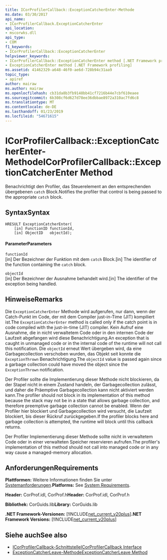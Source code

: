 ```yaml
---
title: ICorProfilerCallback::ExceptionCatcherEnter-Methode
ms.date: 03/30/2017
api_name:
- ICorProfilerCallback.ExceptionCatcherEnter
api_location:
- mscorwks.dll
api_type:
- COM
f1_keywords:
- ICorProfilerCallback::ExceptionCatcherEnter
helpviewer_keywords:
- ICorProfilerCallback::ExceptionCatcherEnter method [.NET Framework profiling]
- ExceptionCatcherEnter method [.NET Framework profiling]
ms.assetid: 41462329-a648-46f0-ae6d-728b94c31aa9
topic_type:
- apiref
author: mairaw
ms.author: mairaw
ms.openlocfilehash: cb31da8b3fb9148bb41cf7216b44e7cbf610eaee
ms.sourcegitcommit: 6b308cf6d627d78ee36dbbae8972a310ac7fd6c8
ms.translationtype: MT
ms.contentlocale: de-DE
ms.lasthandoff: 01/23/2019
ms.locfileid: "54671615"
---
```

# <a name="icorprofilercallbackexceptioncatcherenter-method"></a><span data-ttu-id="c07fe-102">ICorProfilerCallback::ExceptionCatcherEnter-Methode</span><span class="sxs-lookup"><span data-stu-id="c07fe-102">ICorProfilerCallback::ExceptionCatcherEnter Method</span></span>
<span data-ttu-id="c07fe-103">Benachrichtigt den Profiler, das Steuerelement an den entsprechenden übergebenen `catch` Block.</span><span class="sxs-lookup"><span data-stu-id="c07fe-103">Notifies the profiler that control is being passed to the appropriate `catch` block.</span></span>  
  
## <a name="syntax"></a><span data-ttu-id="c07fe-104">Syntax</span><span class="sxs-lookup"><span data-stu-id="c07fe-104">Syntax</span></span>  
  
```  
HRESULT ExceptionCatcherEnter(  
    [in] FunctionID functionId,  
    [in] ObjectID   objectId);  
```  
  
#### <a name="parameters"></a><span data-ttu-id="c07fe-105">Parameter</span><span class="sxs-lookup"><span data-stu-id="c07fe-105">Parameters</span></span>  
 `functionId`  
 <span data-ttu-id="c07fe-106">[in] Der Bezeichner der Funktion mit dem `catch` Block.</span><span class="sxs-lookup"><span data-stu-id="c07fe-106">[in] The identifier of the function containing the `catch` block.</span></span>  
  
 `objectId`  
 <span data-ttu-id="c07fe-107">[in] Der Bezeichner der Ausnahme behandelt wird.</span><span class="sxs-lookup"><span data-stu-id="c07fe-107">[in] The identifier of the exception being handled.</span></span>  
  
## <a name="remarks"></a><span data-ttu-id="c07fe-108">Hinweise</span><span class="sxs-lookup"><span data-stu-id="c07fe-108">Remarks</span></span>  
 <span data-ttu-id="c07fe-109">Die `ExceptionCatcherEnter` Methode wird aufgerufen, nur dann, wenn der Catch-Punkt im Code, der mit dem Compiler just-in-Time (JIT) kompiliert ist.</span><span class="sxs-lookup"><span data-stu-id="c07fe-109">The `ExceptionCatcherEnter` method is called only if the catch point is in code compiled with the just-in-time (JIT) compiler.</span></span> <span data-ttu-id="c07fe-110">Kein Aufruf eine Ausnahme, die in nicht verwaltetem Code oder in den internen Code der Laufzeit abgefangen wird diese Benachrichtigung.</span><span class="sxs-lookup"><span data-stu-id="c07fe-110">An exception that is caught in unmanaged code or in the internal code of the runtime will not call this notification.</span></span> <span data-ttu-id="c07fe-111">Die `objectId` erneut Wert übergeben wird, da eine Garbagecollection verschoben wurden, das Objekt seit konnte die `ExceptionThrown` Benachrichtigung.</span><span class="sxs-lookup"><span data-stu-id="c07fe-111">The `objectId` value is passed again since a garbage collection could have moved the object since the `ExceptionThrown` notification.</span></span>  
  
 <span data-ttu-id="c07fe-112">Der Profiler sollte die Implementierung dieser Methode nicht blockieren, da der Stapel nicht in einem Zustand handeln, der Garbagecollection zulässt, und daher die Präemptive Garbagecollection kann nicht aktiviert werden kann.</span><span class="sxs-lookup"><span data-stu-id="c07fe-112">The profiler should not block in its implementation of this method because the stack may not be in a state that allows garbage collection, and therefore preemptive garbage collection cannot be enabled.</span></span> <span data-ttu-id="c07fe-113">Wenn der Profiler hier blockiert und Garbagecollection wird versucht, die Laufzeit blockiert, bis dieser Rückruf zurückgegeben.</span><span class="sxs-lookup"><span data-stu-id="c07fe-113">If the profiler blocks here and garbage collection is attempted, the runtime will block until this callback returns.</span></span>  
  
 <span data-ttu-id="c07fe-114">Der Profiler Implementierung dieser Methode sollte nicht in verwaltetem Code oder in einer verwalteten Speicher reservieren aufrufen.</span><span class="sxs-lookup"><span data-stu-id="c07fe-114">The profiler's implementation of this method should not call into managed code or in any way cause a managed-memory allocation.</span></span>  
  
## <a name="requirements"></a><span data-ttu-id="c07fe-115">Anforderungen</span><span class="sxs-lookup"><span data-stu-id="c07fe-115">Requirements</span></span>  
 <span data-ttu-id="c07fe-116">**Plattformen:** Weitere Informationen finden Sie unter [Systemanforderungen](../../../../docs/framework/get-started/system-requirements.md).</span><span class="sxs-lookup"><span data-stu-id="c07fe-116">**Platforms:** See [System Requirements](../../../../docs/framework/get-started/system-requirements.md).</span></span>  
  
 <span data-ttu-id="c07fe-117">**Header:** CorProf.idl, CorProf.h</span><span class="sxs-lookup"><span data-stu-id="c07fe-117">**Header:** CorProf.idl, CorProf.h</span></span>  
  
 <span data-ttu-id="c07fe-118">**Bibliothek:** CorGuids.lib</span><span class="sxs-lookup"><span data-stu-id="c07fe-118">**Library:** CorGuids.lib</span></span>  
  
 <span data-ttu-id="c07fe-119">**.NET Framework-Versionen:** [!INCLUDE[net_current_v20plus](../../../../includes/net-current-v20plus-md.md)]</span><span class="sxs-lookup"><span data-stu-id="c07fe-119">**.NET Framework Versions:** [!INCLUDE[net_current_v20plus](../../../../includes/net-current-v20plus-md.md)]</span></span>  
  
## <a name="see-also"></a><span data-ttu-id="c07fe-120">Siehe auch</span><span class="sxs-lookup"><span data-stu-id="c07fe-120">See also</span></span>
- [<span data-ttu-id="c07fe-121">ICorProfilerCallback-Schnittstelle</span><span class="sxs-lookup"><span data-stu-id="c07fe-121">ICorProfilerCallback Interface</span></span>](../../../../docs/framework/unmanaged-api/profiling/icorprofilercallback-interface.md)
- [<span data-ttu-id="c07fe-122">ExceptionCatcherLeave-Methode</span><span class="sxs-lookup"><span data-stu-id="c07fe-122">ExceptionCatcherLeave Method</span></span>](../../../../docs/framework/unmanaged-api/profiling/icorprofilercallback-exceptioncatcherleave-method.md)
